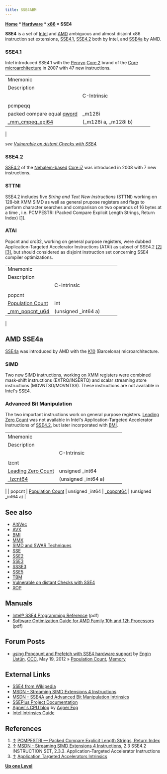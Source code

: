 ```yaml
---
title: SSE4ABM
---
```

**[Home](Home "Home") \* [Hardware](Hardware "Hardware") \* [x86](X86 "X86") \* SSE4**


**SSE4** is a set of [Intel](Intel "Intel") and [AMD](AMD "AMD") ambiguous and almost disjoint x86 instruction set extensions, [SSE4.1](https://en.wikipedia.org/wiki/SSE4#SSE4.1), [SSE4.2](https://en.wikipedia.org/wiki/SSE4#SSE4.2) both by Intel, and [SSE4a](https://en.wikipedia.org/wiki/SSE4#SSE4a) by AMD. 



### SSE4.1


Intel introduced SSE4.1 with the [Penryn](https://en.wikipedia.org/wiki/Penryn_%28microarchitecture%29#Penryn) [Core 2](https://en.wikipedia.org/wiki/Intel_Core_2) brand of the [Core microarchitecture](https://en.wikipedia.org/wiki/Core_%28microarchitecture%29) in 2007 with 47 new instructions. 





|  |  |  |  |  |
| --- | --- | --- | --- | --- |
|  Mnemonic
 |  Description
 |  |  C-Intrinsic
 |  |
|  pcmpeqq
 |  packed compare equal [qword](Quad_Word "Quad Word") |  \_m128i
 | [\_mm\_cmpeq\_epi64](http://msdn.microsoft.com/en-us/library/bb513998.aspx) |  (\_m128i a, \_m128i b)
 |


*see [Vulnerable on distant Checks with SSE4](King_Pattern#SSE4 "King Pattern").*



### SSE4.2


[SSE4.2](https://en.wikipedia.org/wiki/SSE4#SSE4.2) of the [Nehalem-based](https://en.wikipedia.org/wiki/Nehalem_%28microarchitecture%29) [Core i7](https://en.wikipedia.org/wiki/Intel_Core_i7) was introduced in 2008 with 7 new instructions.



### STTNI


SSE4.2 includes five *String and Text New Instructions* (STTNI) working on 128-bit XMM SIMD as well as general prupose registers and flags to perform character searches and comparison on two operands of 16 bytes at a time , i.e. PCMPESTRI (Packed Compare Explicit Length Strings, Return Index) <a id="cite-note-1" href="#cite-ref-1">[1]</a>.



### ATAI


Popcnt and crc32, working on general purpose registers, were dubbed Application-Targeted Accelerator Instructions (ATAI) as subset of SSE4.2 <a id="cite-note-2" href="#cite-ref-2">[2]</a> <a id="cite-note-3" href="#cite-ref-3">[3]</a>, but should considered as disjoint instruction set concerning SSE4 compiler optimizations.





|  |  |  |  |  |
| --- | --- | --- | --- | --- |
|  Mnemonic
 |  Description
 |  |  C-Intrinsic
 |  |
|  popcnt
 | [Population Count](Population_Count "Population Count") |  int
 | [\_mm\_popcnt\_u64](http://msdn.microsoft.com/en-us/library/bb531475.aspx) |  (unsigned \_int64 a)
 |






## AMD SSE4a


[SSE4a](https://en.wikipedia.org/wiki/SSE4#SSE4a) was introduced by AMD with the [K10](https://en.wikipedia.org/wiki/AMD_K10) (Barcelona) microarchitecture. 



### SIMD


Two new SIMD instructions, working on XMM registers were combined mask-shift instructions (EXTRQ/INSERTQ) and scalar streaming store instructions (MOVNTSD/MOVNTSS). These instructions are not available in Intel's SSE4.




### Advanced Bit Manipulation


The two important instructions work on general purpose registers. [Leading Zero Count](BitScan#LeadingZeroCount "BitScan") was not available in Intel's Application-Targeted Accelerator Instructions of [SSE4.2](#sse4.2), but later incorporated with [BMI](BMI1#LZCNT "BMI1").





|  |  |  |  |  |
| --- | --- | --- | --- | --- |
|  Mnemonic
 |  Description
 |  |  C-Intrinsic
 |  |
|  lzcnt
 | [Leading Zero Count](BitScan#LeadingZeroCount "BitScan") |  unsigned \_int64
 | [\_lzcnt64](http://msdn.microsoft.com/en-us/library/bb384809.aspx) |  (unsigned \_int64 a)
 |
|  popcnt
 | [Population Count](Population_Count "Population Count") |  unsigned \_int64
 | [\_popcnt64](http://msdn.microsoft.com/en-us/library/bb385231.aspx) |  (unsigned \_int64 a)
 |


## See also


* [AltiVec](AltiVec "AltiVec")
* [AVX](AVX "AVX")
* [BMI](BMI1 "BMI1")
* [MMX](MMX "MMX")
* [SIMD and SWAR Techniques](SIMD_and_SWAR_Techniques "SIMD and SWAR Techniques")
* [SSE](SSE "SSE")
* [SSE2](SSE2 "SSE2")
* [SSE3](SSE3 "SSE3")
* [SSSE3](SSSE3 "SSSE3")
* [SSE5](SSE5 "SSE5")
* [TBM](TBM "TBM")
* [Vulnerable on distant Checks with SSE4](King_Pattern#SSE4 "King Pattern")
* [XOP](XOP "XOP")


## Manuals


* [Intel® SSE4 Programming Reference](http://www.info.univ-angers.fr/~richer/ens/l3info/ao/intel_sse4.pdf) (pdf)
* [Software Optimization Guide for AMD Family 10h and 12h Processors](https://support.amd.com/techdocs/40546.pdf) (pdf)


## Forum Posts


* [using Popcount and Prefetch with SSE4 hardware support](http://www.talkchess.com/forum/viewtopic.php?t=43771) by [Engin Üstün](Engin_%C3%9Cst%C3%BCn "Engin Üstün"), [CCC](CCC "CCC"), May 19, 2012 » [Population Count](Population_Count "Population Count"), [Memory](Memory "Memory")


## External Links


* [SSE4 from Wikipedia](https://en.wikipedia.org/wiki/SSE4)
* [MSDN - Streaming SIMD Extensions 4 Instructions](http://msdn.microsoft.com/en-us/library/bb892950.aspx)
* [MSDN - SSE4A and Advanced Bit Manipulation Intrinsics](http://msdn.microsoft.com/en-us/library/bb892945.aspx)
* [SSEPlus Project Documentation](http://sseplus.sourceforge.net/index.html)
* [Agner`s CPU blog](http://www.agner.org/optimize/blog/) by [Agner Fog](http://www.agner.org/)
* [Intel Intrinsics Guide](http://software.intel.com/sites/landingpage/IntrinsicsGuide/)


## References


1. <a id="cite-ref-1" href="#cite-note-1">↑</a> [PCMPESTRI — Packed Compare Explicit Length Strings, Return Index](http://www.felixcloutier.com/x86/PCMPESTRI.html)
2. <a id="cite-ref-2" href="#cite-note-2">↑</a> [MSDN - Streaming SIMD Extensions 4 Instructions](http://msdn.microsoft.com/en-us/library/bb892950.aspx), 2.3 SSE4.2 INSTRUCTION SET, 2.3.3. Application-Targeted Accelerator Instructions
3. <a id="cite-ref-3" href="#cite-note-3">↑</a> [Application Targeted Accelerators Intrinsics](https://software.intel.com/en-us/node/524195)

**[Up one Level](X86 "X86")**







 
